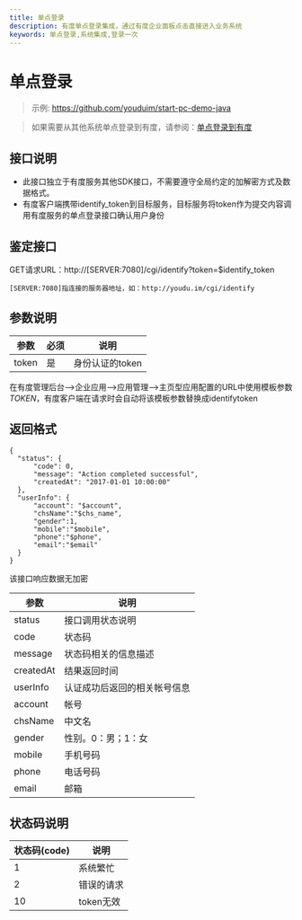 ```yaml
---
title: 单点登录
description: 有度单点登录集成，通过有度企业面板点击直接进入业务系统
keywords: 单点登录,系统集成,登录一次
---
```


# 单点登录

> 示例: https://github.com/youduim/start-pc-demo-java

> 如果需要从其他系统单点登录到有度，请参阅：[单点登录到有度](b01_00004.html)

## 接口说明

- 此接口独立于有度服务其他SDK接口，不需要遵守全局约定的加解密方式及数据格式。
- 有度客户端携带identify_token到目标服务，目标服务将token作为提交内容调用有度服务的单点登录接口确认用户身份

## 鉴定接口

GET请求URL：http://[SERVER:7080]/cgi/identify?token=$identify_token

```
[SERVER:7080]指连接的服务器地址，如：http://youdu.im/cgi/identify
```

## 参数说明

| 参数  | 必须 | 说明            |
| ----- | ---- | --------------- |
| token | 是   | 身份认证的token |

在有度管理后台-->企业应用-->应用管理-->主页型应用配置的URL中使用模板参数$TOKEN$，有度客户端在请求时会自动将该模板参数替换成identifytoken

## 返回格式

```
{
  "status": {
      "code": 0,
      "message": "Action completed successful",
      "createdAt": "2017-01-01 10:00:00"
  },
  "userInfo": {
      "account": "$account",
      "chsName":"$chs_name",
      "gender":1,
      "mobile":"$mobile",
      "phone":"$phone",
      "email":"$email"
  }
}
```


该接口响应数据无加密

| 参数      | 说明                         |
| --------- | ---------------------------- |
| status    | 接口调用状态说明             |
| code      | 状态码                       |
| message   | 状态码相关的信息描述         |
| createdAt | 结果返回时间                 |
| userInfo  | 认证成功后返回的相关帐号信息 |
| account   | 帐号                         |
| chsName   | 中文名                       |
| gender    | 性别。0：男；1：女           |
| mobile    | 手机号码                     |
| phone     | 电话号码                     |
| email     | 邮箱                         |

## 状态码说明

| 状态码(code) | 说明       |
| ------------ | ---------- |
| 1            | 系统繁忙   |
| 2            | 错误的请求 |
| 10           | token无效  |
